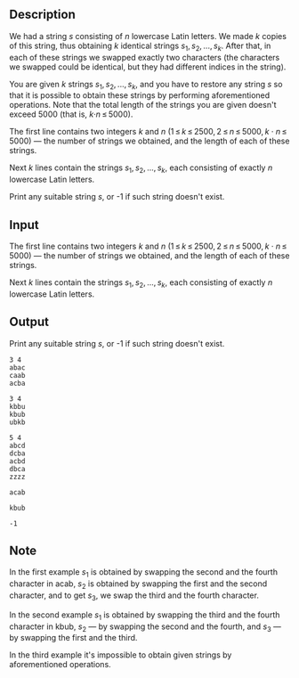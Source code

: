 ## Description

<div><p>We had a string <span class="tex-span"><i>s</i></span> consisting of <span class="tex-span"><i>n</i></span> lowercase Latin letters. We made <span class="tex-span"><i>k</i></span> copies of this string, thus obtaining <span class="tex-span"><i>k</i></span> identical strings <span class="tex-span"><i>s</i><sub class="lower-index">1</sub>, <i>s</i><sub class="lower-index">2</sub>, ..., <i>s</i><sub class="lower-index"><i>k</i></sub></span>. After that, in each of these strings we swapped exactly two characters (the characters we swapped could be identical, but they had different indices in the string).</p><p>You are given <span class="tex-span"><i>k</i></span> strings <span class="tex-span"><i>s</i><sub class="lower-index">1</sub>, <i>s</i><sub class="lower-index">2</sub>, ..., <i>s</i><sub class="lower-index"><i>k</i></sub></span>, and you have to restore any string <span class="tex-span"><i>s</i></span> so that it is possible to obtain these strings by performing aforementioned operations. Note that the total length of the strings you are given doesn't exceed 5000 (that is, <span class="tex-span"><i>k</i>·<i>n</i> ≤ 5000</span>).</p></div><div class="input-specification"><p>The first line contains two integers <span class="tex-span"><i>k</i></span> and <span class="tex-span"><i>n</i></span> (<span class="tex-span">1 ≤ <i>k</i> ≤ 2500, 2 ≤ <i>n</i> ≤ 5000, <i>k</i>&nbsp;·&nbsp;<i>n</i> ≤ 5000</span>) — the number of strings we obtained, and the length of each of these strings.</p><p>Next <span class="tex-span"><i>k</i></span> lines contain the strings <span class="tex-span"><i>s</i><sub class="lower-index">1</sub>, <i>s</i><sub class="lower-index">2</sub>, ..., <i>s</i><sub class="lower-index"><i>k</i></sub></span>, each consisting of exactly <span class="tex-span"><i>n</i></span> lowercase Latin letters.</p></div><div class="output-specification"><p>Print <span class="tex-font-style-bf">any</span> suitable string <span class="tex-span"><i>s</i></span>, or <span class="tex-font-style-tt">-1</span> if such string doesn't exist.</p></div>

## Input

<p>The first line contains two integers <span class="tex-span"><i>k</i></span> and <span class="tex-span"><i>n</i></span> (<span class="tex-span">1 ≤ <i>k</i> ≤ 2500, 2 ≤ <i>n</i> ≤ 5000, <i>k</i>&nbsp;·&nbsp;<i>n</i> ≤ 5000</span>) — the number of strings we obtained, and the length of each of these strings.</p><p>Next <span class="tex-span"><i>k</i></span> lines contain the strings <span class="tex-span"><i>s</i><sub class="lower-index">1</sub>, <i>s</i><sub class="lower-index">2</sub>, ..., <i>s</i><sub class="lower-index"><i>k</i></sub></span>, each consisting of exactly <span class="tex-span"><i>n</i></span> lowercase Latin letters.</p>

## Output

<p>Print <span class="tex-font-style-bf">any</span> suitable string <span class="tex-span"><i>s</i></span>, or <span class="tex-font-style-tt">-1</span> if such string doesn't exist.</p>





```input1
3 4
abac
caab
acba

```




```input2
3 4
kbbu
kbub
ubkb

```




```input3
5 4
abcd
dcba
acbd
dbca
zzzz

```




```output1
acab

```




```output2
kbub

```




```output3
-1

```



## Note

<p>In the first example <span class="tex-span"><i>s</i><sub class="lower-index">1</sub></span> is obtained by swapping the second and the fourth character in <span class="tex-font-style-tt">acab</span>, <span class="tex-span"><i>s</i><sub class="lower-index">2</sub></span> is obtained by swapping the first and the second character, and to get <span class="tex-span"><i>s</i><sub class="lower-index">3</sub></span>, we swap the third and the fourth character.</p><p>In the second example <span class="tex-span"><i>s</i><sub class="lower-index">1</sub></span> is obtained by swapping the third and the fourth character in <span class="tex-font-style-tt">kbub</span>, <span class="tex-span"><i>s</i><sub class="lower-index">2</sub></span> — by swapping the second and the fourth, and <span class="tex-span"><i>s</i><sub class="lower-index">3</sub></span> — by swapping the first and the third.</p><p>In the third example it's impossible to obtain given strings by aforementioned operations.</p>
